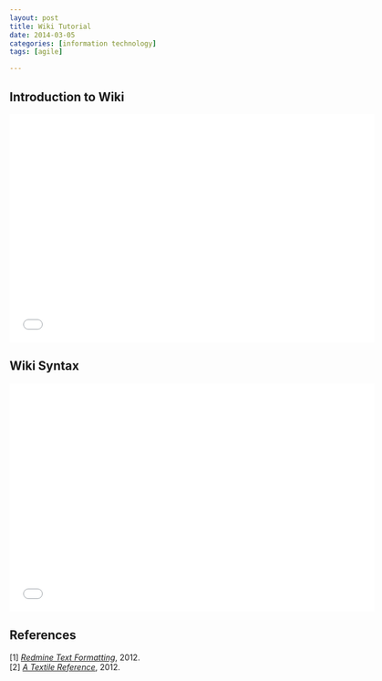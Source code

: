 ```yaml
---
layout: post
title: Wiki Tutorial
date: 2014-03-05 
categories: [information technology]
tags: [agile]

---
```


Introduction to Wiki
---

<iframe width="640" height="400" src="//www.youtube.com/embed/-Q6LIoqij1I" frameborder="0" allowfullscreen></iframe>

Wiki Syntax
---
<iframe width="640" height="400" src="//www.youtube.com/embed/xmxXbG1LQMU" frameborder="0" allowfullscreen></iframe>

References
---
[1] [*Redmine Text Formatting*](http://www.redmine.org/projects/redmine/wiki/RedmineTextFormatting), 2012.  
[2] [*A Textile Reference*](http://redcloth.org/hobix.com/textile/), 2012.

